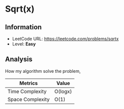 # Sqrt(x)

## Information

- LeetCode URL: https://leetcode.com/problems/sqrtx
- Level: **Easy**

## Analysis

How my algorithm solve the problem,

| Metrics          | Value    |
| ---------------- | -------- |
| Time Complexity  | O(logx)  |
| Space Complexity | O(1)     |
